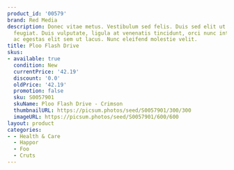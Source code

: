 ```yaml
---
product_id: '00579'
brand: Red Media
description: Donec vitae metus. Vestibulum sed felis. Duis sed elit ut turpis ullamcorper
  feugiat. Duis vulputate, ligula at venenatis tincidunt, orci nunc interdum leo,
  ac egestas elit sem ut lacus. Nunc eleifend molestie velit.
title: Ploo Flash Drive
skus:
- available: true
  condition: New
  currentPrice: '42.19'
  discount: '0.0'
  oldPrice: '42.19'
  promotion: false
  sku: S0057901
  skuName: Ploo Flash Drive - Crimson
  thumbnailURL: https://picsum.photos/seed/S0057901/300/300
  imageURL: https://picsum.photos/seed/S0057901/600/600
layout: product
categories:
- - Health & Care
  - Happor
  - Foo
  - Cruts
---
```

